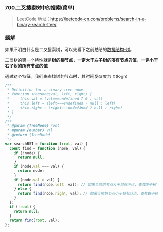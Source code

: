 ### 700.二叉搜索树中的搜索(简单)

> LeetCode 地址：https://leetcode-cn.com/problems/search-in-a-binary-search-tree/

### 题解

如果不明白什么是二叉搜索树，可以先看下之前总结的[数据结构-树](https://github.com/kerwin-ly/Blog/blob/master/data-structure/%E4%BA%8C%E5%8F%89%E6%A0%91.md)。

二叉树的第一个特性就是**树的根节点，一定大于左子树的所有节点的值，一定小于右子树的所有节点的值**

通过这个特征，我们来查找树的节点时，其时间复杂度为 O(logn)

```js
/**
 * Definition for a binary tree node.
 * function TreeNode(val, left, right) {
 *     this.val = (val===undefined ? 0 : val)
 *     this.left = (left===undefined ? null : left)
 *     this.right = (right===undefined ? null : right)
 * }
 */
/**
 * @param {TreeNode} root
 * @param {number} val
 * @return {TreeNode}
 */
var searchBST = function (root, val) {
  const find = function (node, val) {
    if (!node) {
      return null;
    }
    if (node.val === val) {
      return node;
    }
    if (node.val > val) {
      return find(node.left, val); // 如果当前树节点大于目标节点，查找左子树
    } else {
      return find(node.right, val); // 如果当前树节点小于目标节点，查找右子树
    }
  };
  if (!root) {
    return null;
  }
  return find(root, val);
};
```
